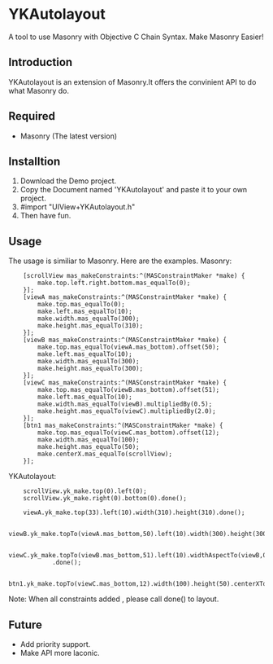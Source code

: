 # YKAutolayout
A tool to use Masonry with Objective C Chain Syntax. Make Masonry Easier!

## Introduction
YKAutolayout is an extension of Masonry.It offers the convinient API to do what Masonry do.

## Required

- Masonry (The latest version)

## Installtion

1. Download the Demo project.
2. Copy the Document named 'YKAutolayout' and paste it to your own project.
3. #import "UIView+YKAutolayout.h"
4. Then have fun.

## Usage
The usage is similiar to Masonry. Here are the examples.
Masonry:
```
    [scrollView mas_makeConstraints:^(MASConstraintMaker *make) {
        make.top.left.right.bottom.mas_equalTo(0);
    }];
    [viewA mas_makeConstraints:^(MASConstraintMaker *make) {
        make.top.mas_equalTo(0);
        make.left.mas_equalTo(10);
        make.width.mas_equalTo(300);
        make.height.mas_equalTo(310);
    }];
    [viewB mas_makeConstraints:^(MASConstraintMaker *make) {
        make.top.mas_equalTo(viewA.mas_bottom).offset(50);
        make.left.mas_equalTo(10);
        make.width.mas_equalTo(300);
        make.height.mas_equalTo(300);
    }];
    [viewC mas_makeConstraints:^(MASConstraintMaker *make) {
        make.top.mas_equalTo(viewB.mas_bottom).offset(51);
        make.left.mas_equalTo(10);
        make.width.mas_equalTo(viewB).multipliedBy(0.5);
        make.height.mas_equalTo(viewC).multipliedBy(2.0);
    }];
    [btn1 mas_makeConstraints:^(MASConstraintMaker *make) {
        make.top.mas_equalTo(viewC.mas_bottom).offset(12);
        make.width.mas_equalTo(100);
        make.height.mas_equalTo(50);
        make.centerX.mas_equalTo(scrollView);
    }];
```

YKAutolayout:
```
    scrollView.yk_make.top(0).left(0);
    scrollView.yk_make.right(0).bottom(0).done();

    viewA.yk_make.top(33).left(10).width(310).height(310).done();

    viewB.yk_make.topTo(viewA.mas_bottom,50).left(10).width(300).height(300).done();

    viewC.yk_make.topTo(viewB.mas_bottom,51).left(10).widthAspectTo(viewB,0.5).heightAspectTo(viewC.mas_width,2.0)
            .done();

    btn1.yk_make.topTo(viewC.mas_bottom,12).width(100).height(50).centerXTo(scrollView,0).done();
```
Note: When all constraints added , please call done() to layout.

## Future

- Add priority support.
- Make API more laconic.
